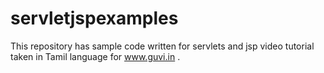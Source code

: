 # servletjspexamples

This repository has sample code written for servlets and jsp video tutorial taken in Tamil language for www.guvi.in .

